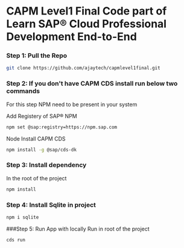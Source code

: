 # CAPM Level1 Final Code part of Learn SAP® Cloud Professional Development End-to-End

### Step 1: Pull the Repo
```sh
git clone https://github.com/ajaytech/capmlevel1final.git
```

### Step 2: If you don't have CAPM CDS install run below two commands

For this step NPM need to be present in your system

Add Registery of SAP® NPM

```sh
npm set @sap:registry=https://npm.sap.com

```
Node Install CAPM CDS

```sh
npm install -g @sap/cds-dk
```

### Step 3: Install dependency

In the root of the project

```sh
npm install
```

### Step 4: Install Sqlite in project

```sh
npm i sqlite
```

###Step 5: Run App with locally
Run in root of the project

```sh
cds run
```

